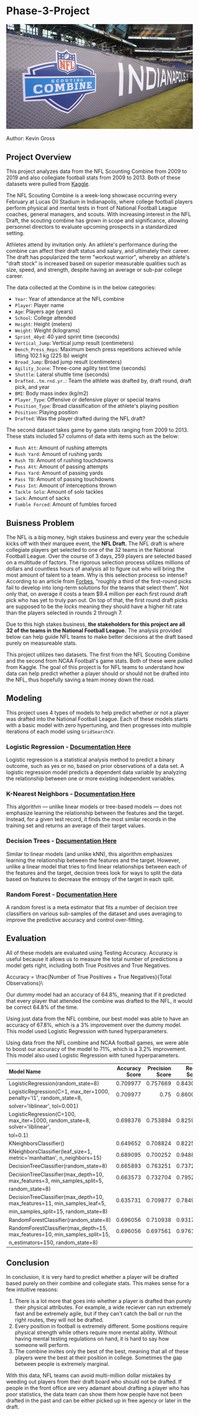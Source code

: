 # Phase-3-Project

![NFL Combine Picture](https://github.com/kevgross89/Phase-3-Project/blob/main/Images/Header%20Image.jpg)

Author: Kevin Gross

## Project Overview

This project analyzes data from the NFL Scounting Combine from 2009 to 2019 and also collegiate football stats from 2009 to 2013. Both of these datasets were pulled from [Kaggle](https://www.kaggle.com/).

The NFL Scouting Combine is a week-long showcase occurring every February at Lucas Oil Stadium in Indianapolis, where college football players perform physical and mental tests in front of National Football League coaches, general managers, and scouts. With increasing interest in the NFL Draft, the scouting combine has grown in scope and significance, allowing personnel directors to evaluate upcoming prospects in a standardized setting.

Athletes attend by invitation only. An athlete's performance during the combine can affect their draft status and salary, and ultimately their career. The draft has popularized the term "workout warrior", whereby an athlete's "draft stock" is increased based on superior measurable qualities such as size, speed, and strength, despite having an average or sub-par college career.

The data collected at the Combine is in the below categories:

* `Year`: Year of attendance at the NFL combine
* `Player`: Player name
* `Age`: Players age (years)
* `School`: College attended
* `Height`: Height (meters)
* `Weight`: Weight (kilograms)
* `Sprint_40yd`: 40 yard sprint time (seconds)
* `Vertical_Jump`: Vertical jump result (centimeters) 
* `Bench_Press_Reps`: Maximum bench press repetitions achieved while lifting 102.1 kg (225 lb) weight
* `Broad_Jump`: Broad jump result (centimeters)
* `Agility_3cone`: Three-cone agility test time (seconds)
* `Shuttle`: Lateral shuttle time (seconds)
* `Drafted..tm.rnd.yr.`: Team the athlete was drafted by, draft round, draft pick, and year
* `BMI`: Body mass index (kg/m2)
* `Player_Type`: Offensive or defensive player or special teams
* `Position_Type`: Broad classification of the athlete's playing position
* `Position`: Playing position
* `Drafted`: Was the player drafted during the NFL draft?

The second dataset takes game by game stats ranging from 2009 to 2013. These stats included 57 columns of data with items such as the below:

* `Rush Att`: Amount of rushing attempts
* `Rush Yard`: Amount of rushing yards
* `Rush TD`: Amount of rushing touchdowns
* `Pass Att`: Amount of passing attempts
* `Pass Yard`: Amount of passing yards
* `Pass TD`: Amount of passing touchdowns
* `Pass Int`: Amount of interceptions thrown
* `Tackle Solo`: Amount of solo tackles
* `Sack`: Amount of sacks
* `Fumble Forced`: Amount of fumbles forced

## Buisness Problem

The NFL is a big money, high stakes business and every year the schedule kicks off with their marquee event, the **NFL Draft.** The NFL draft is where collegiate players get selected to one of the 32 teams in the National Football League. Over the course of 3 days, 259 players are selected based on a multitude of factors. The rigorous selection process utilizes millions of dollars and countless hours of analysis all to figure out who will bring the most amount of talent to a team. Why is this selection process so intense? According to an article from [Forbes](https://www.forbes.com/sites/davidching/2018/04/18/how-much-do-first-round-busts-cost-nfl-teams-nearly-9-4-million/?sh=1a88c04665ce), "roughly a third of the first-round picks fail to develop into long-term solutions for the teams that select them". Not only that, on average it costs a team $9.4 million per each first round draft pick who has yet to truly pan out. On top of that, the first round draft picks are supposed to be the *locks* meaning they should have a higher hit rate than the players selected in rounds 2 through 7.

Due to this high stakes business, **the stakeholders for this project are all 32 of the teams in the National Football League.** The analysis provided below can help guide NFL teams to make better decisions at the draft based purely on measureable stats.

This project utilizes two datasets. The first from the NFL Scouting Combine and the second from NCAA Football's game stats. Both of these were pulled from Kaggle. The goal of this project is for NFL teams to understand how data can help predict whether a player should or should not be drafted into the NFL, thus hopefully saving a team money down the road.

## Modeling

This project uses 4 types of models to help predict whether or not a player was drafted into the National Football League. Each of these models starts with a basic model with zero hypertuning, and then progresses into multiple iterations of each model using `GridSearchCV`.

### Logistic Regression - [Documentation Here](https://scikit-learn.org/stable/modules/generated/sklearn.linear_model.LogisticRegression.html)

Logistic regression is a statistical analysis method to predict a binary outcome, such as yes or no, based on prior observations of a data set. A logistic regression model predicts a dependent data variable by analyzing the relationship between one or more existing independent variables.

### K-Nearest Neighbors - [Documentation Here](https://scikit-learn.org/stable/modules/generated/sklearn.neighbors.KNeighborsClassifier.html)

This algorithm — unlike linear models or tree-based models — does not emphasize learning the relationship between the features and the target. Instead, for a given test record, it finds the most similar records in the training set and returns an average of their target values.

### Decision Trees - [Documentation Here](https://scikit-learn.org/stable/modules/generated/sklearn.tree.DecisionTreeClassifier.html)

Similar to linear models (and unlike kNN), this algorithm emphasizes learning the relationship between the features and the target. However, unlike a linear model that tries to find linear relationships between each of the features and the target, decision trees look for ways to split the data based on features to decrease the entropy of the target in each split.

### Random Forest - [Documentation Here](https://scikit-learn.org/stable/modules/generated/sklearn.ensemble.RandomForestClassifier.html)

A random forest is a meta estimator that fits a number of decision tree classifiers on various sub-samples of the dataset and uses averaging to improve the predictive accuracy and control over-fitting. 

## Evaluation

All of these models are evaluated using Testing Accuracy. Accuracy is useful because it allows us to measure the total number of predictions a model gets right, including both True Positives and True Negatives.

Accuracy = \frac{Number of True Positives + True Negatives}{Total Observations}\

Our *dummy* model had an accuracy of 64.8%, meaning that if it predicted that every player that attended the combine was drafted to the NFL, it would be correct 64.8% of the time. 

Using just data from the NFL combine, our best model was able to have an accuracy of 67.8%, which is a 3% improvement over the dummy model. This model used Logistic Regression with tuned hyperparameters.  

Using data from the NFL combine and NCAA football games, we were able to boost our accuracy of the model to 71%, which is a 3.2% improvement. This model also used Logistic Regression with tuned hyperparameters.

| Model Name                                                                   |   Accuracy Score |   Precision Score |   Recall Score |   F1 Score |
|:-----------------------------------------------------------------------------|-----------------:|------------------:|---------------:|-----------:|
| LogisticRegression(random_state=8)                                           |         0.709977 |          0.757669 |       0.843003 |   0.798061 |
| LogisticRegression(C=1, max_iter=1000, penalty='l1', random_state=8,         |         0.709977 |          0.75     |       0.860068 |   0.801272 |
|                    solver='liblinear', tol=0.001)                            |                  |                   |                |            |
| LogisticRegression(C=100, max_iter=1000, random_state=8, solver='liblinear', |         0.698376 |          0.753894 |       0.825939 |   0.788274 |
|                    tol=0.1)                                                  |                  |                   |                |            |
| KNeighborsClassifier()                                                       |         0.649652 |          0.708824 |       0.822526 |   0.761453 |
| KNeighborsClassifier(leaf_size=1, metric='manhattan', n_neighbors=15)        |         0.689095 |          0.700252 |       0.948805 |   0.805797 |
| DecisionTreeClassifier(random_state=8)                                       |         0.665893 |          0.763251 |       0.737201 |   0.75     |
| DecisionTreeClassifier(max_depth=10, max_features=3, min_samples_split=5,    |         0.663573 |          0.732704 |       0.795222 |   0.762684 |
|                        random_state=8)                                       |                  |                   |                |            |
| DecisionTreeClassifier(max_depth=10, max_features=11, min_samples_leaf=5,    |         0.635731 |          0.709877 |       0.784983 |   0.745543 |
|                        min_samples_split=15, random_state=8)                 |                  |                   |                |            |
| RandomForestClassifier(random_state=8)                                       |         0.696056 |          0.710938 |       0.931741 |   0.806499 |
| RandomForestClassifier(max_depth=15, max_features=10, min_samples_split=15,  |         0.696056 |          0.697561 |       0.976109 |   0.813656 |
|                        n_estimators=150, random_state=8)                     |                  |                   |                |            |

## Conclusion

In conclusion, it is very hard to predict whether a player will be drafted based purely on their combine and collegiate stats. This makes sense for a few intuitive reasons:

1. There is a lot more that goes into whether a player is drafted than purely their physical attributes. For example, a wide reciever can run extremely fast and be extremely agile, but if they can't catch the ball or run the right routes, they will not be drafted.
2. Every position in football is extremely different. Some positions require physical strength while others require more mental ability. Without having mental testing regulations on hand, it is hard to say how someone will perform.
3. The combine invites only the best of the best, meaning that all of these players were the best at their position in college. Sometimes the gap between people is extremely marginal.

With this data, NFL teams can avoid multi-million dollar mistakes by weeding out players from their draft board who should not be drafted. If people in the front office are very adamant about drafting a player who has poor statistics, the data team can show them how people have not been drafted in the past and can be either picked up in free agency or later in the draft.